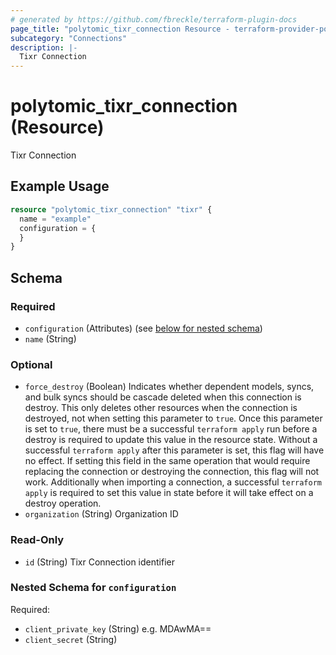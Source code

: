 ```yaml
---
# generated by https://github.com/fbreckle/terraform-plugin-docs
page_title: "polytomic_tixr_connection Resource - terraform-provider-polytomic"
subcategory: "Connections"
description: |-
  Tixr Connection
---
```


# polytomic_tixr_connection (Resource)

Tixr Connection

## Example Usage

```terraform
resource "polytomic_tixr_connection" "tixr" {
  name = "example"
  configuration = {
  }
}
```

<!-- schema generated by tfplugindocs -->
## Schema

### Required

- `configuration` (Attributes) (see [below for nested schema](#nestedatt--configuration))
- `name` (String)

### Optional

- `force_destroy` (Boolean) Indicates whether dependent models, syncs, and bulk syncs should be cascade deleted when this connection is destroy. This only deletes other resources when the connection is destroyed, not when setting this parameter to `true`. Once this parameter is set to `true`, there must be a successful `terraform apply` run before a destroy is required to update this value in the resource state. Without a successful `terraform apply` after this parameter is set, this flag will have no effect. If setting this field in the same operation that would require replacing the connection or destroying the connection, this flag will not work. Additionally when importing a connection, a successful `terraform apply` is required to set this value in state before it will take effect on a destroy operation.
- `organization` (String) Organization ID

### Read-Only

- `id` (String) Tixr Connection identifier

<a id="nestedatt--configuration"></a>
### Nested Schema for `configuration`

Required:

- `client_private_key` (String) e.g. MDAwMA==
- `client_secret` (String)


